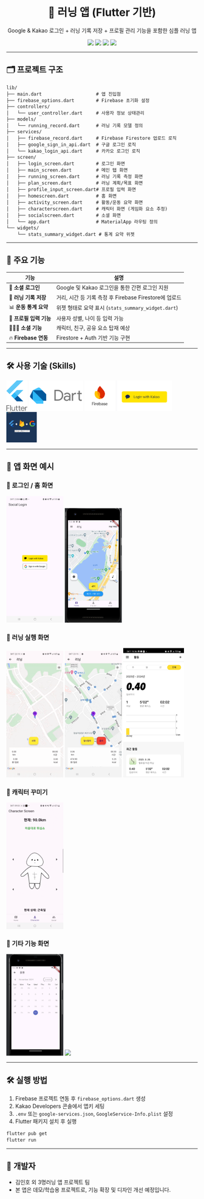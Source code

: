 <div align="center">
  <h1>🏃 러닝 앱 (Flutter 기반)</h1>
  <p>Google & Kakao 로그인 + 러닝 기록 저장 + 프로필 관리 기능을 포함한 심플 러닝 앱</p>

  <img src="https://img.shields.io/badge/flutter-%2302569B.svg?style=flat&logo=flutter&logoColor=white" />
  <img src="https://img.shields.io/badge/firebase-%23039BE5.svg?style=flat&logo=firebase" />
  <img src="https://img.shields.io/badge/google_sign_in-success?style=flat&logo=google" />
  <img src="https://img.shields.io/badge/kakao_login-yellow?style=flat&logo=kakaotalk" />
</div>

---

## 🗂️ 프로젝트 구조

```
lib/
├── main.dart                    # 앱 진입점
├── firebase_options.dart        # Firebase 초기화 설정
├── controllers/
│   └── user_controller.dart     # 사용자 정보 상태관리
├── models/
│   └── running_record.dart      # 러닝 기록 모델 정의
├── services/
│   ├── firebase_record.dart     # Firebase Firestore 업로드 로직
│   ├── google_sign_in_api.dart  # 구글 로그인 로직
│   └── kakao_login_api.dart     # 카카오 로그인 로직
├── screen/
│   ├── login_screen.dart        # 로그인 화면
│   ├── main_screen.dart         # 메인 탭 화면
│   ├── running_screen.dart      # 러닝 기록 측정 화면
│   ├── plan_screen.dart         # 러닝 계획/목표 화면
│   ├── profile_input_screen.dart# 프로필 입력 화면
│   ├── homescreen.dart          # 홈 화면
│   ├── activity_screen.dart     # 활동/운동 요약 화면
│   ├── characterscreen.dart     # 캐릭터 화면 (게임화 요소 추정)
│   ├── socialscreen.dart        # 소셜 화면
│   └── app.dart                 # MaterialApp 라우팅 정의
└── widgets/
    └── stats_summary_widget.dart # 통계 요약 위젯
```

---

## 🚀 주요 기능

| 기능                 | 설명                                         |
| ------------------ | ------------------------------------------ |
| 🔐 **소셜 로그인**      | Google 및 Kakao 로그인을 통한 간편 로그인 지원           |
| 🏃 **러닝 기록 저장**    | 거리, 시간 등 기록 측정 후 Firebase Firestore에 업로드   |
| 📊 **운동 통계 요약**    | 위젯 형태로 요약 표시 (`stats_summary_widget.dart`) |
| 👤 **프로필 입력 기능**   | 사용자 성별, 나이 등 입력 가능                         |
| 🧑‍🤝‍🧑 **소셜 기능** | 캐릭터, 친구, 공유 요소 탑재 예상                       |
| 🔥 **Firebase 연동** | Firestore + Auth 기반 기능 구현                  |

---

## 🛠 사용 기술 (Skills)

<div>
  <img src="skills/Flutter.png" height="80"/>
  <img src="skills/Dart.png" height="80"/>
  <img src="skills/Firebase.png" height="80"/>
  <img src="skills/kakao_login.png" height="80"/>
  <img src="skills/google_sign_in.png" height="80"/>
</div>

---

## 📸 앱 화면 예시  

### 🔐 로그인 / 홈 화면
<div>
  <img src="screenshots/login.png" width="150"/>
  <img src="screenshots/homescreen.png" width="150"/>
</div>

### 🏃 러닝 실행 화면
<div>
  <img src="screenshots/gif/runstart.gif" width="150"/>
  <img src="screenshots/gif/runend.gif" width="150"/>
  <img src="screenshots/record.png" width="160"/>
</div>


### 🎨 캐릭터 꾸미기
<div>
  <img src="screenshots/gif/clothes_change.gif" width="150"/>
</div>

### 📱 기타 기능 화면
<div>
  <!-- 여기에 기타 기능 스크린샷 추가 -->
  <img src="screenshots/calender.png" width="150"/>
  <img src="screenshots/other2.png" width="150"/>
</div>



---

## 🛠 실행 방법

1. Firebase 프로젝트 연동 후 `firebase_options.dart` 생성
2. Kakao Developers 콘솔에서 앱키 세팅
3. `.env` 또는 `google-services.json`, `GoogleService-Info.plist` 설정
4. Flutter 패키지 설치 후 실행

```bash
flutter pub get
flutter run
```

---

## 🙌 개발자

* 김인호 외 3명러닝 앱 프로젝트 팀
* 본 앱은 데모/학습용 프로젝트로, 기능 확장 및 디자인 개선 예정입니다.
